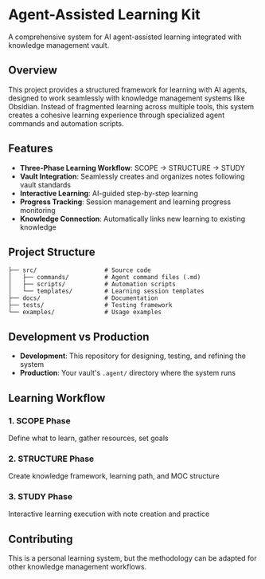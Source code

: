 # Agent-Assisted Learning Kit

A comprehensive system for AI agent-assisted learning integrated with knowledge management vault.

## Overview

This project provides a structured framework for learning with AI agents, designed to work seamlessly with knowledge management systems like Obsidian. Instead of fragmented learning across multiple tools, this system creates a cohesive learning experience through specialized agent commands and automation scripts.

## Features

- **Three-Phase Learning Workflow**: SCOPE → STRUCTURE → STUDY
- **Vault Integration**: Seamlessly creates and organizes notes following vault standards
- **Interactive Learning**: AI-guided step-by-step learning
- **Progress Tracking**: Session management and learning progress monitoring
- **Knowledge Connection**: Automatically links new learning to existing knowledge

## Project Structure

```
├── src/                   # Source code
│   ├── commands/          # Agent command files (.md)
│   ├── scripts/           # Automation scripts
│   └── templates/         # Learning session templates
├── docs/                  # Documentation
├── tests/                 # Testing framework
└── examples/              # Usage examples
```

## Development vs Production

- **Development**: This repository for designing, testing, and refining the system
- **Production**: Your vault's `.agent/` directory where the system runs

## Learning Workflow

### 1. SCOPE Phase
Define what to learn, gather resources, set goals

### 2. STRUCTURE Phase  
Create knowledge framework, learning path, and MOC structure

### 3. STUDY Phase
Interactive learning execution with note creation and practice

## Contributing

This is a personal learning system, but the methodology can be adapted for other knowledge management workflows.